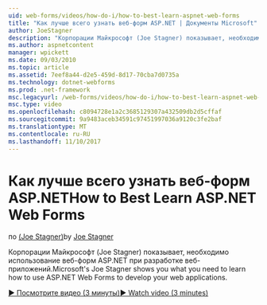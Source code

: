 ```yaml
---
uid: web-forms/videos/how-do-i/how-to-best-learn-aspnet-web-forms
title: "Как лучше всего узнать веб-форм ASP.NET | Документы Microsoft"
author: JoeStagner
description: "Корпорации Майкрософт (Joe Stagner) показывает, необходимо использование веб-форм ASP.NET при разработке веб-приложений."
ms.author: aspnetcontent
manager: wpickett
ms.date: 09/03/2010
ms.topic: article
ms.assetid: 7eef8a44-d2e5-459d-8d17-70cba7d0735a
ms.technology: dotnet-webforms
ms.prod: .net-framework
msc.legacyurl: /web-forms/videos/how-do-i/how-to-best-learn-aspnet-web-forms
msc.type: video
ms.openlocfilehash: c8094728e1a2c3685129307a432509db2d5cffaf
ms.sourcegitcommit: 9a9483aceb34591c97451997036a9120c3fe2baf
ms.translationtype: MT
ms.contentlocale: ru-RU
ms.lasthandoff: 11/10/2017
---
```

<a name="how-to-best-learn-aspnet-web-forms"></a><span data-ttu-id="65a12-103">Как лучше всего узнать веб-форм ASP.NET</span><span class="sxs-lookup"><span data-stu-id="65a12-103">How to Best Learn ASP.NET Web Forms</span></span>
====================
<span data-ttu-id="65a12-104">по [(Joe Stagner)](https://github.com/JoeStagner)</span><span class="sxs-lookup"><span data-stu-id="65a12-104">by [Joe Stagner](https://github.com/JoeStagner)</span></span>

<span data-ttu-id="65a12-105">Корпорации Майкрософт (Joe Stagner) показывает, необходимо использование веб-форм ASP.NET при разработке веб-приложений.</span><span class="sxs-lookup"><span data-stu-id="65a12-105">Microsoft's Joe Stagner shows you what you need to learn how to use ASP.NET Web Forms to develop your web applications.</span></span>

[<span data-ttu-id="65a12-106">&#9654; Посмотрите видео (3 минуты)</span><span class="sxs-lookup"><span data-stu-id="65a12-106">&#9654; Watch video (3 minutes)</span></span>](https://channel9.msdn.com/Blogs/ASP-NET-Site-Videos/how-to-best-learn-aspnet-web-forms)
